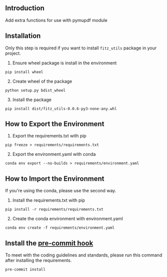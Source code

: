 ## Introduction
Add extra functions for use with pymupdf module

## Installation
Only this step is required if you want to install `fitz_utils` package in your project.

1. Ensure wheel package is install in the environment
```
pip install wheel
```
2. Create wheel of the package
```
python setup.py bdist_wheel
```
3. Install the package
```
pip install dist/fitz_utils-0.0.6-py3-none-any.whl
```

## How to Export the Environment
1. Export the requirements.txt with pip
```
pip freeze > requirements/requirements.txt
```
2. Export the environment.yaml with conda
```
conda env export --no-builds > requirements/environment.yaml
```

## How to Import the Environment
If you're using the conda, please use the second way.

1. Install the requirements.txt with pip
```
pip install -r requirements/requirements.txt
```
2. Create the conda environment with environment.yaml
```
conda env create -f requirements/environment.yaml
```

## Install the [pre-commit hook](https://pre-commit.com/)
To meet with the coding guidelines and standards, please run this command after
installing the requirements.
```
pre-commit install
```
